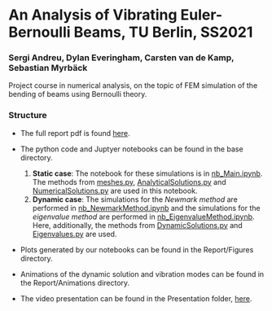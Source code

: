 # An Analysis of Vibrating Euler-Bernoulli Beams, TU Berlin, SS2021
### Sergi Andreu, Dylan Everingham, Carsten van de Kamp, Sebastian Myrbäck
Project course in numerical analysis, on the topic of FEM simulation of the bending of beams using Bernoulli theory.

### Structure

* The full report pdf is found [here](Report/Report_Numerical_Analysis_of_Vibrating_Beams.pdf). 
* The python code and Juptyer notebooks can be found in the base directory.

  1. **Static case**: The notebook for these simulations is in [nb_Main.ipynb](nb_Main.ipynb). The methods from [meshes.py](meshes.py), [AnalyticalSolutions.py](AnalyticalSolutions.py) and [NumericalSolutions.py](NumericalSolutions.py) are used in this notebook. 
  2. **Dynamic case**: The simulations for the *Newmark method* are performed in [nb_NewmarkMethod.ipynb](nb_NewmarkMethod.ipynb) and the simulations for the *eigenvalue method* are performed in [nb_EigenvalueMethod.ipynb](nb_EigenvalueMethod.ipynb). Here, additionally, the methods from [DynamicSolutions.py](DynamicSolutions.py) and [Eigenvalues.py](Eigenvalues.py) are used.
* Plots generated by our notebooks can be found in the Report/Figures directory.
* Animations of the dynamic solution and vibration modes can be found in the Report/Animations directory.
* The video presentation can be found in the Presentation folder, [here](Presentation/presentation_video.mp4).


